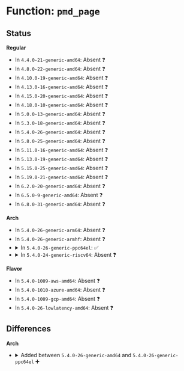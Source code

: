 # Function: <code>pmd_page</code>

## Status
<b>Regular</b>
<ul>
<li>
In <code>4.4.0-21-generic-amd64</code>: Absent ❓
</li>
<li>
In <code>4.8.0-22-generic-amd64</code>: Absent ❓
</li>
<li>
In <code>4.10.0-19-generic-amd64</code>: Absent ❓
</li>
<li>
In <code>4.13.0-16-generic-amd64</code>: Absent ❓
</li>
<li>
In <code>4.15.0-20-generic-amd64</code>: Absent ❓
</li>
<li>
In <code>4.18.0-10-generic-amd64</code>: Absent ❓
</li>
<li>
In <code>5.0.0-13-generic-amd64</code>: Absent ❓
</li>
<li>
In <code>5.3.0-18-generic-amd64</code>: Absent ❓
</li>
<li>
In <code>5.4.0-26-generic-amd64</code>: Absent ❓
</li>
<li>
In <code>5.8.0-25-generic-amd64</code>: Absent ❓
</li>
<li>
In <code>5.11.0-16-generic-amd64</code>: Absent ❓
</li>
<li>
In <code>5.13.0-19-generic-amd64</code>: Absent ❓
</li>
<li>
In <code>5.15.0-25-generic-amd64</code>: Absent ❓
</li>
<li>
In <code>5.19.0-21-generic-amd64</code>: Absent ❓
</li>
<li>
In <code>6.2.0-20-generic-amd64</code>: Absent ❓
</li>
<li>
In <code>6.5.0-9-generic-amd64</code>: Absent ❓
</li>
<li>
In <code>6.8.0-31-generic-amd64</code>: Absent ❓
</li>
</ul>
<b>Arch</b>
<ul>
<li>
In <code>5.4.0-26-generic-arm64</code>: Absent ❓
</li>
<li>
In <code>5.4.0-26-generic-armhf</code>: Absent ❓
</li>
<li>
<details>
<summary>In <code>5.4.0-26-generic-ppc64el</code>: ✅</summary>

```c
struct page * pmd_page(pmd_t pmd)
```

```json
{
  "name": "pmd_page",
  "collision_type": "Unique Global",
  "inline_type": "No",
  "funcs": [
    {
      "addr": 13835058055282724784,
      "name": "pmd_page",
      "external": true,
      "loc": "arch/powerpc/mm/pgtable_64.c:127",
      "file": "arch/powerpc/mm/pgtable_64.c",
      "inline": "seen, unknown",
      "caller_inline": [],
      "caller_func": [
        "arch/powerpc/mm/book3s64/subpage_prot.c:hpte_flush_range",
        "mm/shmem.c:shmem_mfill_atomic_pte",
        "mm/gup.c:gup_pud_range",
        "mm/gup.c:gup_pud_range",
        "mm/gup.c:follow_pmd_mask",
        "mm/gup.c:follow_page_pte",
        "mm/memory.c:__follow_pte_pmd",
        "mm/memory.c:__handle_mm_fault",
        "mm/memory.c:do_numa_page",
        "mm/memory.c:do_fault",
        "mm/memory.c:alloc_set_pte",
        "mm/memory.c:do_anonymous_page",
        "mm/memory.c:do_anonymous_page",
        "mm/memory.c:do_swap_page",
        "mm/memory.c:do_swap_page",
        "mm/memory.c:do_wp_page",
        "mm/memory.c:finish_mkwrite_fault",
        "mm/memory.c:wp_page_copy",
        "mm/memory.c:apply_to_page_range",
        "mm/memory.c:remap_pfn_range",
        "mm/memory.c:__get_locked_pte",
        "mm/memory.c:zap_pte_range",
        "mm/memory.c:copy_pte_range",
        "mm/memory.c:copy_pte_range",
        "mm/mincore.c:mincore_pte_range",
        "mm/mprotect.c:change_protection_range",
        "mm/page_vma_mapped.c:page_vma_mapped_walk",
        "mm/page_vma_mapped.c:page_vma_mapped_walk",
        "mm/page_vma_mapped.c:page_vma_mapped_walk",
        "mm/madvise.c:madvise_free_pte_range",
        "mm/madvise.c:madvise_free_pte_range",
        "mm/madvise.c:madvise_free_pte_range",
        "mm/madvise.c:madvise_cold_or_pageout_pte_range",
        "mm/madvise.c:madvise_cold_or_pageout_pte_range",
        "mm/madvise.c:madvise_cold_or_pageout_pte_range",
        "mm/madvise.c:madvise_cold_or_pageout_pte_range",
        "mm/madvise.c:madvise_cold_or_pageout_pte_range",
        "mm/madvise.c:swapin_walk_pmd_entry",
        "mm/swapfile.c:unuse_pte_range",
        "mm/hugetlb.c:follow_huge_pmd",
        "mm/mempolicy.c:queue_pages_pte_range",
        "mm/mempolicy.c:queue_pages_pte_range",
        "mm/ksm.c:replace_page",
        "mm/migrate.c:migrate_vma_collect_pmd",
        "mm/migrate.c:migrate_vma_collect_pmd",
        "mm/migrate.c:pmd_trans_migrating",
        "mm/migrate.c:migration_entry_wait",
        "mm/huge_memory.c:__split_huge_pmd",
        "mm/huge_memory.c:__split_huge_pmd",
        "mm/huge_memory.c:__split_huge_pmd_locked",
        "mm/huge_memory.c:__split_huge_pmd_locked",
        "mm/huge_memory.c:__split_huge_pmd_locked",
        "mm/huge_memory.c:change_huge_pmd",
        "mm/huge_memory.c:zap_huge_pmd",
        "mm/huge_memory.c:zap_huge_pmd",
        "mm/huge_memory.c:zap_huge_pmd",
        "mm/huge_memory.c:zap_huge_pmd",
        "mm/huge_memory.c:madvise_free_huge_pmd",
        "mm/huge_memory.c:madvise_free_huge_pmd",
        "mm/huge_memory.c:do_huge_pmd_numa_page",
        "mm/huge_memory.c:do_huge_pmd_numa_page",
        "mm/huge_memory.c:follow_trans_huge_pmd",
        "mm/huge_memory.c:follow_trans_huge_pmd",
        "mm/huge_memory.c:do_huge_pmd_wp_page",
        "mm/huge_memory.c:do_huge_pmd_wp_page",
        "mm/huge_memory.c:copy_huge_pmd",
        "mm/huge_memory.c:copy_huge_pmd",
        "mm/huge_memory.c:vmf_insert_pfn_pmd",
        "mm/khugepaged.c:collapse_pte_mapped_thp",
        "mm/khugepaged.c:khugepaged_scan_pmd",
        "mm/khugepaged.c:collapse_huge_page",
        "mm/memcontrol.c:mem_cgroup_move_charge_pte_range",
        "mm/memcontrol.c:mem_cgroup_count_precharge_pte_range",
        "mm/userfaultfd.c:mfill_zeropage",
        "mm/userfaultfd.c:mcopy_atomic",
        "fs/proc/task_mmu.c:gather_pte_stats",
        "fs/proc/task_mmu.c:pagemap_pmd_range",
        "fs/proc/task_mmu.c:pagemap_pmd_range",
        "fs/proc/task_mmu.c:clear_refs_pte_range",
        "fs/proc/task_mmu.c:clear_refs_pte_range",
        "fs/proc/task_mmu.c:smaps_pte_range"
      ]
    }
  ],
  "symbols": [
    {
      "addr": 13835058055282724784,
      "name": "pmd_page",
      "section": ".text",
      "bind": "STB_GLOBAL",
      "size": 108
    }
  ]
}
```
</details>
</li>
<li>
<details>
<summary>In <code>5.4.0-24-generic-riscv64</code>: Absent ❓</summary>

```json
{
  "name": "pmd_page",
  "collision_type": "Static Duplication",
  "inline_type": "Full",
  "funcs": [
    {
      "addr": 18446743936272622328,
      "name": "pmd_page",
      "external": false,
      "loc": "arch/riscv/include/asm/pgtable.h:168",
      "file": "mm/shmem.c",
      "inline": "declared, inlined",
      "caller_inline": [
        "mm/shmem.c:shmem_mfill_atomic_pte"
      ],
      "caller_func": []
    },
    {
      "addr": 18446743936272713246,
      "name": "pmd_page",
      "external": false,
      "loc": "arch/riscv/include/asm/pgtable.h:168",
      "file": "mm/gup.c",
      "inline": "declared, inlined",
      "caller_inline": [],
      "caller_func": []
    },
    {
      "addr": 18446743936272721750,
      "name": "pmd_page",
      "external": false,
      "loc": "arch/riscv/include/asm/pgtable.h:168",
      "file": "mm/memory.c",
      "inline": "declared, inlined",
      "caller_inline": [
        "mm/memory.c:__follow_pte_pmd",
        "mm/memory.c:__handle_mm_fault",
        "mm/memory.c:do_fault",
        "mm/memory.c:alloc_set_pte",
        "mm/memory.c:do_anonymous_page",
        "mm/memory.c:do_anonymous_page",
        "mm/memory.c:do_swap_page",
        "mm/memory.c:do_swap_page",
        "mm/memory.c:do_wp_page",
        "mm/memory.c:finish_mkwrite_fault",
        "mm/memory.c:wp_page_copy",
        "mm/memory.c:apply_to_page_range",
        "mm/memory.c:remap_pfn_range",
        "mm/memory.c:__get_locked_pte",
        "mm/memory.c:unmap_page_range",
        "mm/memory.c:copy_page_range",
        "mm/memory.c:copy_page_range",
        "mm/memory.c:free_pgd_range"
      ],
      "caller_func": []
    },
    {
      "addr": 18446743936272743200,
      "name": "pmd_page",
      "external": false,
      "loc": "arch/riscv/include/asm/pgtable.h:168",
      "file": "mm/mincore.c",
      "inline": "declared, inlined",
      "caller_inline": [
        "mm/mincore.c:mincore_pte_range"
      ],
      "caller_func": []
    },
    {
      "addr": 18446743936272765266,
      "name": "pmd_page",
      "external": false,
      "loc": "arch/riscv/include/asm/pgtable.h:168",
      "file": "mm/mprotect.c",
      "inline": "declared, inlined",
      "caller_inline": [
        "mm/mprotect.c:change_protection_range"
      ],
      "caller_func": []
    },
    {
      "addr": 18446743936272767670,
      "name": "pmd_page",
      "external": false,
      "loc": "arch/riscv/include/asm/pgtable.h:168",
      "file": "mm/mremap.c",
      "inline": "declared, inlined",
      "caller_inline": [
        "mm/mremap.c:move_page_tables",
        "mm/mremap.c:move_page_tables"
      ],
      "caller_func": []
    },
    {
      "addr": 18446743936272770874,
      "name": "pmd_page",
      "external": false,
      "loc": "arch/riscv/include/asm/pgtable.h:168",
      "file": "mm/page_vma_mapped.c",
      "inline": "declared, inlined",
      "caller_inline": [
        "mm/page_vma_mapped.c:page_vma_mapped_walk"
      ],
      "caller_func": []
    },
    {
      "addr": 18446743936272827668,
      "name": "pmd_page",
      "external": false,
      "loc": "arch/riscv/include/asm/pgtable.h:168",
      "file": "mm/madvise.c",
      "inline": "declared, inlined",
      "caller_inline": [
        "mm/madvise.c:madvise_free_pte_range",
        "mm/madvise.c:madvise_cold_or_pageout_pte_range",
        "mm/madvise.c:swapin_walk_pmd_entry"
      ],
      "caller_func": []
    },
    {
      "addr": 18446743936272851388,
      "name": "pmd_page",
      "external": false,
      "loc": "arch/riscv/include/asm/pgtable.h:168",
      "file": "mm/swapfile.c",
      "inline": "declared, inlined",
      "caller_inline": [
        "mm/swapfile.c:unuse_pte_range"
      ],
      "caller_func": []
    },
    {
      "addr": 18446743936272899998,
      "name": "pmd_page",
      "external": false,
      "loc": "arch/riscv/include/asm/pgtable.h:168",
      "file": "mm/hugetlb.c",
      "inline": "declared, inlined",
      "caller_inline": [
        "mm/hugetlb.c:follow_huge_pmd"
      ],
      "caller_func": []
    },
    {
      "addr": 18446743936272910610,
      "name": "pmd_page",
      "external": false,
      "loc": "arch/riscv/include/asm/pgtable.h:168",
      "file": "mm/ksm.c",
      "inline": "declared, inlined",
      "caller_inline": [
        "mm/ksm.c:try_to_merge_one_page"
      ],
      "caller_func": []
    },
    {
      "addr": 18446743936272955394,
      "name": "pmd_page",
      "external": false,
      "loc": "arch/riscv/include/asm/pgtable.h:168",
      "file": "mm/migrate.c",
      "inline": "declared, inlined",
      "caller_inline": [
        "mm/migrate.c:migration_entry_wait"
      ],
      "caller_func": []
    },
    {
      "addr": 18446743936272984070,
      "name": "pmd_page",
      "external": false,
      "loc": "arch/riscv/include/asm/pgtable.h:168",
      "file": "mm/memcontrol.c",
      "inline": "declared, inlined",
      "caller_inline": [
        "mm/memcontrol.c:mem_cgroup_move_charge_pte_range",
        "mm/memcontrol.c:mem_cgroup_count_precharge_pte_range"
      ],
      "caller_func": []
    },
    {
      "addr": 18446743936273024176,
      "name": "pmd_page",
      "external": false,
      "loc": "arch/riscv/include/asm/pgtable.h:168",
      "file": "mm/userfaultfd.c",
      "inline": "declared, inlined",
      "caller_inline": [
        "mm/userfaultfd.c:mfill_zeropage",
        "mm/userfaultfd.c:mcopy_atomic"
      ],
      "caller_func": []
    },
    {
      "addr": 18446743936273560826,
      "name": "pmd_page",
      "external": false,
      "loc": "arch/riscv/include/asm/pgtable.h:168",
      "file": "fs/proc/task_mmu.c",
      "inline": "declared, inlined",
      "caller_inline": [
        "fs/proc/task_mmu.c:pagemap_pmd_range",
        "fs/proc/task_mmu.c:clear_refs_pte_range",
        "fs/proc/task_mmu.c:smaps_pte_range"
      ],
      "caller_func": []
    }
  ],
  "symbols": []
}
```
</details>
</li>
</ul>
<b>Flavor</b>
<ul>
<li>
In <code>5.4.0-1009-aws-amd64</code>: Absent ❓
</li>
<li>
In <code>5.4.0-1010-azure-amd64</code>: Absent ❓
</li>
<li>
In <code>5.4.0-1009-gcp-amd64</code>: Absent ❓
</li>
<li>
In <code>5.4.0-26-lowlatency-amd64</code>: Absent ❓
</li>
</ul>

## Differences
<b>Arch</b>
<ul>
<li>
<details>
<summary>Added between <code>5.4.0-26-generic-amd64</code> and <code>5.4.0-26-generic-ppc64el</code> ➕</summary>

```c
struct page * pmd_page(pmd_t pmd)
```
</details>
</li>
</ul>

